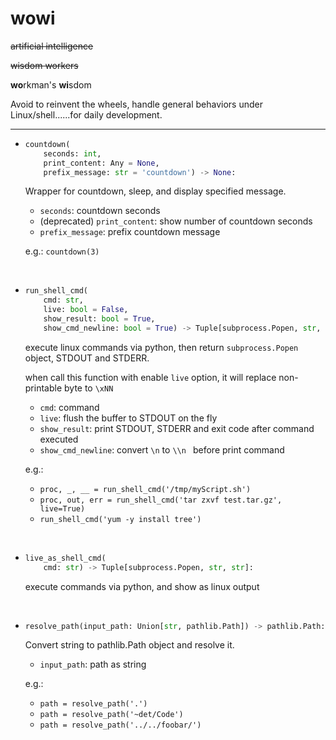 # wowi

~~artificial intelligence~~

~~wisdom workers~~

**wo**rkman's **wi**sdom

Avoid to reinvent the wheels, handle general behaviors under Linux/shell......for daily development.


----

-   ```python
    countdown(
        seconds: int,
        print_content: Any = None,
        prefix_message: str = 'countdown') -> None:
    ```

    Wrapper for countdown, sleep, and display specified message.

    -   `seconds`: countdown seconds
    -   (deprecated) `print_content`: show number of countdown seconds
    -   `prefix_message`: prefix countdown message

    e.g.:   `countdown(3)`

&nbsp;


-   ```python
    run_shell_cmd(
        cmd: str,
        live: bool = False,
        show_result: bool = True,
        show_cmd_newline: bool = True) -> Tuple[subprocess.Popen, str, str]:
    ```

    execute linux commands via python, then return `subprocess.Popen` object, STDOUT and STDERR.

    when call this function with enable `live` option, it will replace non-printable byte to `\xNN`

    -   `cmd`: command
    -   `live`: flush the buffer to STDOUT on the fly
    -   `show_result`: print STDOUT, STDERR and exit code after command executed
    -   `show_cmd_newline`: convert `\n` to `\\n ` before print command

    e.g.:
    -   `proc, _, __ = run_shell_cmd('/tmp/myScript.sh')`
    -   `proc, out, err = run_shell_cmd('tar zxvf test.tar.gz', live=True)`
    -   `run_shell_cmd('yum -y install tree')`

&nbsp;


-   ```python
    live_as_shell_cmd(
        cmd: str) -> Tuple[subprocess.Popen, str, str]:
    ```

    execute commands via python, and show as linux output

&nbsp;


-   ```python
    resolve_path(input_path: Union[str, pathlib.Path]) -> pathlib.Path:
    ```

    Convert string to pathlib.Path object and resolve it.

    -   `input_path`: path as string

    e.g.:
    -   `path = resolve_path('.')`
    -   `path = resolve_path('~det/Code')`
    -   `path = resolve_path('../../foobar/')`

&nbsp;
